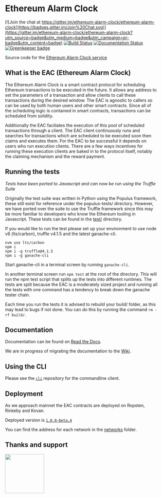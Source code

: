 # Ethereum Alarm Clock

[![Join the chat at https://gitter.im/ethereum-alarm-clock/ethereum-alarm-clock](https://badges.gitter.im/Join%20Chat.svg)](https://gitter.im/ethereum-alarm-clock/ethereum-alarm-clock?utm_source=badge&utm_medium=badge&utm_campaign=pr-badge&utm_content=badge)
[![Build Status](https://travis-ci.org/ethereum-alarm-clock/ethereum-alarm-clock.svg?branch=master)](https://travis-ci.org/chronologic/ethereum-alarm-clock)
[![Documentation Status](https://readthedocs.org/projects/ethereum-alarm-clock/badge/?version=latest)](http://ethereum-alarm-clock.readthedocs.io/en/latest/?badge=latest) [![Greenkeeper badge](https://badges.greenkeeper.io/ethereum-alarm-clock/ethereum-alarm-clock.svg)](https://greenkeeper.io/)


Source code for the [Ethereum Alarm Clock service](http://www.ethereum-alarm-clock.com/)

## What is the EAC (Ethereum Alarm Clock)

The Ethereum Alarm Clock is a smart contract protocol for scheduling Ethereum transactions 
to be executed in the future. It allows any address to set the parameters of a transaction and 
allow clients to call these transactions during the desired window. The EAC is agnostic to callers
so can be used by both human users and other smart contracts. Since all of the scheduling logic is 
contained in smart contracts, transactions can be scheduled from solidity.

Additionally the EAC faciliates the execution of this pool of scheduled transactions through a client. 
The EAC client continuously runs and searches for transactions which are scheduled to be executed soon 
then claims and executes them. For the EAC to be successful it depends on users who run execution clients. 
There are a few ways incentives for running these execution clients are baked in to the protocol itself, 
notably the claiming mechanism and the reward payment. 

## Running the tests

_Tests have been ported to Javascript and can now be run using the Truffle Suite_

Originally the test suite was written in Python using the Populus framework, these still exist for reference 
under the populus-tests/ directory. However, we have ported over the suite to use the Truffle framework since 
this may be more familiar to developers who know the Ethereum tooling in Javascript. These tests can be found in 
the [test/](test) directory.

If you would like to run the test please set up your environment to use node v8 (lts/carbon), truffle v4.1.5 and the latest ganache-cli.

```
nvm use lts/carbon
npm i
npm i -g truffle@4.1.5 
npm i -g ganache-cli
```

Start ganache-cli in a terminal screen by running `ganache-cli`.

In another terminal screen run `npm test` at the root of the directory. This will run the npm test script that 
splits up the tests into different runtimes. The tests are split because the EAC is a moderately sized project and 
running all the tests with one command has a tendency to break down the ganache tester chain.

Each time you run the tests it is advised to rebuild your build/ folder, as this may lead to bugs if not done. You 
can do this by running the command `rm -rf build/`.

## Documentation

Documentation can be found on [Read the Docs](https://ethereum-alarm-clock.readthedocs.io/en/latest/).

We are in progress of migrating the documentation to the [Wiki](https://github.com/ethereum-alarm-clock/ethereum-alarm-clock/wiki).

## Using the CLI

Please see the [`cli`](https://github.com/ethereum-alarm-clock/cli) repository for the commandline client.

## Deployment

As we approach mainnet the EAC contracts are deployed on Ropsten, Rinkeby and Kovan.

Deployed version is [`1.0.0-beta.4`](https://github.com/ethereum-alarm-clock/ethereum-alarm-clock/releases/tag/1.0.0-beta.4)

You can find the address for each network in the [networks](https://github.com/ethereum-alarm-clock/ethereum-alarm-clock/tree/master/networks/1.0.0-beta.4) folder. 

## Thanks and support
[<img src="https://s3.amazonaws.com/chronologic.network/ChronoLogic_logo.svg" width="128px">](https://github.com/chronologic)
